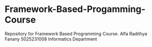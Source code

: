 # Framework-Based-Progamming-Course
Repository for Framework Based Programming Course.
Alfa Radithya Fanany
5025231008
Informatics Department
